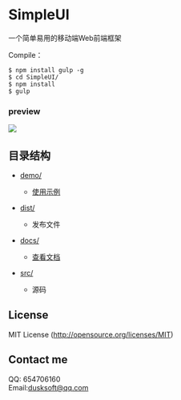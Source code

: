 # SimpleUI
一个简单易用的移动端Web前端框架

Compile：<br/>
```node
$ npm install gulp -g
$ cd SimpleUI/
$ npm install
$ gulp
```

### preview
![](https://dusksoft.github.io/SimpleUI/demo/img/qrcode.png)

## 目录结构

- [demo/](https://dusksoft.github.io/SimpleUI/demo/index.html)
    + [使用示例](https://dusksoft.github.io/SimpleUI/demo/index.html)

- [dist/](dist/)
    + 发布文件

- [docs/](docs/index.md)
    + [查看文档](docs/index.md)

- [src/](src/)
    + 源码

## License
MIT License (http://opensource.org/licenses/MIT)

## Contact me

QQ: 654706160<br/>
Email:dusksoft@qq.com
